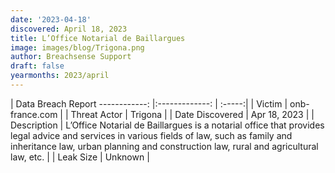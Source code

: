 ```yaml
---
date: '2023-04-18'
discovered: April 18, 2023
title: L’Office Notarial de Baillargues
image: images/blog/Trigona.png
author: Breachsense Support
draft: false
yearmonths: 2023/april
---
```



| Data Breach Report
------------:     |:-------------:    | :-----:|
| Victim      | onb-france.com      | 
| Threat Actor      | Trigona      | 
| Date Discovered      | Apr 18, 2023      | 
| Description      | L’Office Notarial de Baillargues is a notarial office that provides legal advice and services in various fields of law, such as family and inheritance law, urban planning and construction law, rural and agricultural law, etc.      | 
| Leak Size      | Unknown      | 

